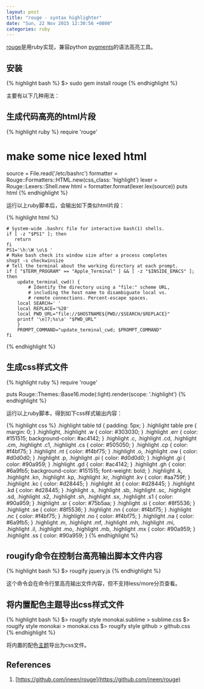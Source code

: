 ```yaml
---
layout: post
title: "rouge - syntax highlighter"
date: "Sun, 22 Nov 2015 12:30:56 +0800"
categories: ruby
---
```


[rouge](http://rouge.jneen.net/)是用ruby实现，兼容python [pygments](http://pygments.org/)的语法高亮工具。

安装
-----

{% highlight bash %}
$> sudo gem install rouge
{% endhighlight %}

主要有以下几种用法：

生成代码高亮的html片段
-----

{% highlight ruby %}
require 'rouge'

# make some nice lexed html
source = File.read('/etc/bashrc')
formatter = Rouge::Formatters::HTML.new(css_class: 'highlight')
lexer = Rouge::Lexers::Shell.new
html = formatter.format(lexer.lex(source))
puts html
{% endhighlight %}

运行以上ruby脚本后，会输出如下类似html片段：

{% highlight html %}
<pre class="highlight"><code><span class="c"># System-wide .bashrc file for interactive bash(1) shells.</span>
<span class="k">if</span> <span class="o">[</span> -z <span class="s2">"</span><span class="nv">$PS1</span><span class="s2">"</span> <span class="o">]</span>; <span class="k">then
   return
fi
</span><span class="nv">PS1</span><span class="o">=</span><span class="s1">'\h:\W \u\$ '</span>
<span class="c"># Make bash check its window size after a process completes</span>
<span class="nb">shopt</span> -s checkwinsize
<span class="c"># Tell the terminal about the working directory at each prompt.</span>
<span class="k">if</span> <span class="o">[</span> <span class="s2">"</span><span class="nv">$TERM_PROGRAM</span><span class="s2">"</span> <span class="o">==</span> <span class="s2">"Apple_Terminal"</span> <span class="o">]</span> <span class="o">&amp;&amp;</span> <span class="o">[</span> -z <span class="s2">"</span><span class="nv">$INSIDE_EMACS</span><span class="s2">"</span> <span class="o">]</span>; <span class="k">then
    </span>update_terminal_cwd<span class="o">()</span> <span class="o">{</span>
        <span class="c"># Identify the directory using a "file:" scheme URL,</span>
        <span class="c"># including the host name to disambiguate local vs.</span>
        <span class="c"># remote connections. Percent-escape spaces.</span>
	<span class="nb">local </span><span class="nv">SEARCH</span><span class="o">=</span><span class="s1">' '</span>
	<span class="nb">local </span><span class="nv">REPLACE</span><span class="o">=</span><span class="s1">'%20'</span>
	<span class="nb">local </span><span class="nv">PWD_URL</span><span class="o">=</span><span class="s2">"file://</span><span class="nv">$HOSTNAME</span><span class="k">${</span><span class="nv">PWD</span><span class="p">//</span><span class="nv">$SEARCH</span><span class="p">/</span><span class="nv">$REPLACE</span><span class="k">}</span><span class="s2">"</span>
	<span class="nb">printf</span> <span class="s1">'\e]7;%s\a'</span> <span class="s2">"</span><span class="nv">$PWD_URL</span><span class="s2">"</span>
    <span class="o">}</span>
    <span class="nv">PROMPT_COMMAND</span><span class="o">=</span><span class="s2">"update_terminal_cwd; </span><span class="nv">$PROMPT_COMMAND</span><span class="s2">"</span>
<span class="k">fi</span>
</code></pre>
{% endhighlight %}

生成css样式文件
-----

{% highlight ruby %}
require 'rouge'

puts Rouge::Themes::Base16.mode(:light).render(scope: '.highlight')
{% endhighlight %}

运行以上ruby脚本，得到如下css样式输出内容：

{% highlight css %}
.highlight table td { padding: 5px; }
.highlight table pre { margin: 0; }
.highlight, .highlight .w {
  color: #303030;
}
.highlight .err {
  color: #151515;
  background-color: #ac4142;
}
.highlight .c, .highlight .cd, .highlight .cm, .highlight .c1, .highlight .cs {
  color: #505050;
}
.highlight .cp {
  color: #f4bf75;
}
.highlight .nt {
  color: #f4bf75;
}
.highlight .o, .highlight .ow {
  color: #d0d0d0;
}
.highlight .p, .highlight .pi {
  color: #d0d0d0;
}
.highlight .gi {
  color: #90a959;
}
.highlight .gd {
  color: #ac4142;
}
.highlight .gh {
  color: #6a9fb5;
  background-color: #151515;
  font-weight: bold;
}
.highlight .k, .highlight .kn, .highlight .kp, .highlight .kr, .highlight .kv {
  color: #aa759f;
}
.highlight .kc {
  color: #d28445;
}
.highlight .kt {
  color: #d28445;
}
.highlight .kd {
  color: #d28445;
}
.highlight .s, .highlight .sb, .highlight .sc, .highlight .sd, .highlight .s2, .highlight .sh, .highlight .sx, .highlight .s1 {
  color: #90a959;
}
.highlight .sr {
  color: #75b5aa;
}
.highlight .si {
  color: #8f5536;
}
.highlight .se {
  color: #8f5536;
}
.highlight .nn {
  color: #f4bf75;
}
.highlight .nc {
  color: #f4bf75;
}
.highlight .no {
  color: #f4bf75;
}
.highlight .na {
  color: #6a9fb5;
}
.highlight .m, .highlight .mf, .highlight .mh, .highlight .mi, .highlight .il, .highlight .mo, .highlight .mb, .highlight .mx {
  color: #90a959;
}
.highlight .ss {
  color: #90a959;
}
{% endhighlight %}

rougify命令在控制台高亮输出脚本文件内容
-----

{% highlight bash %}
$> rougify jquery.js
{% endhighlight %}

这个命令会在命令行里高亮输出文件内容，但不支持less/more分页查看。

将内置配色主题导出css样式文件
-----

{% highlight bash %}
$> rougify style monokai.sublime > sublime.css
$> rougify style monokai > monokai.css
$> rougify style github > github.css
{% endhighlight %}

将内置的配色[主题](https://github.com/jneen/rouge/tree/master/lib/rouge/themes)导出为css文件。

References
-----

1. [https://github.com/jneen/rouge](https://github.com/jneen/rouge)
